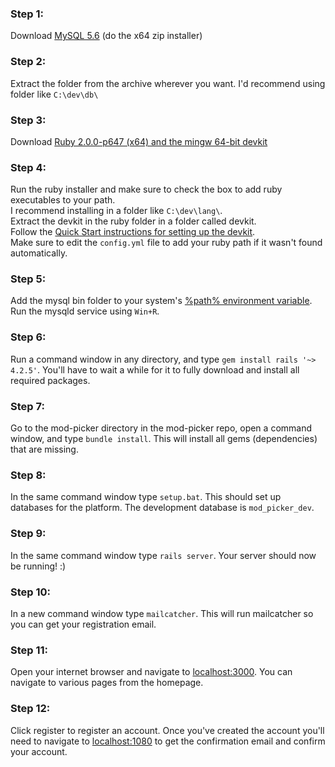 ### Step 1:
Download [MySQL 5.6](https://dev.mysql.com/downloads/mysql/5.6.html)
(do the x64 zip installer)

### Step 2:
Extract the folder from the archive wherever you want. I'd recommend using folder like `C:\dev\db\`

### Step 3:
Download [Ruby 2.0.0-p647 (x64) and the mingw 64-bit devkit](http://rubyinstaller.org/downloads/)

### Step 4:
Run the ruby installer and make sure to check the box to add ruby executables to your path.  
I recommend installing in a folder like `C:\dev\lang\`.  
Extract the devkit in the ruby folder in a folder called devkit.  
Follow the [Quick Start instructions for setting up the devkit](https://github.com/oneclick/rubyinstaller/wiki/Development-Kit).  
Make sure to edit the `config.yml` file to add your ruby path if it wasn't found automatically.

### Step 5:
Add the mysql bin folder to your system's [%path% environment variable](https://dev.mysql.com/doc/mysql-windows-excerpt/5.1/en/mysql-installation-windows-path.html).
Run the mysqld service using `Win+R`.

### Step 6:
Run a command window in any directory, and type `gem install rails '~> 4.2.5'`.  You'll have to wait a while for it to fully download and install all required packages.

### Step 7:
Go to the mod-picker directory in the mod-picker repo, open a command window, and type `bundle install`.  This will install all gems (dependencies) that are missing.

### Step 8:
In the same command window type `setup.bat`.  This should set up databases for the platform.  The development database is `mod_picker_dev`.

### Step 9:
In the same command window type `rails server`.  Your server should now be running!  :)

### Step 10:
In a new command window type `mailcatcher`.  This will run mailcatcher so you can get your registration email.

### Step 11:
Open your internet browser and navigate to [localhost:3000](http://localhost:3000).  You can navigate to various pages from the homepage.

### Step 12:
Click register to register an account.  Once you've created the account you'll need to navigate to [localhost:1080](http://localhost:1080) to get the confirmation email and confirm your account.
